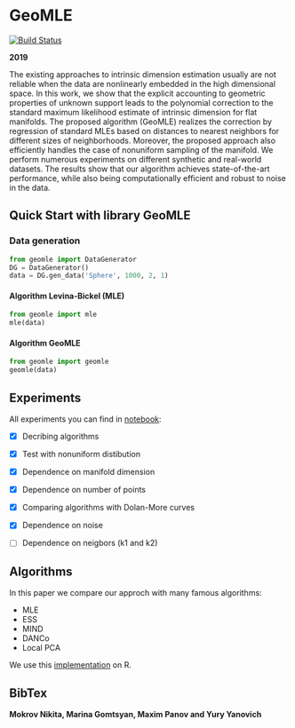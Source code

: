 # GeoMLE

[![Build Status](https://travis-ci.com/premolab/GeoMLE.svg?branch=master)](https://travis-ci.com/premolab/GeoMLE)

**2019**

The existing approaches to intrinsic dimension estimation usually are not reliable when the data are nonlinearly embedded in the high dimensional space. In this work, we show that the explicit accounting to geometric properties of unknown support leads to the polynomial correction to the standard maximum likelihood estimate of intrinsic dimension for flat manifolds. The proposed algorithm (GeoMLE) realizes the correction by regression of standard MLEs based on distances to nearest neighbors for different sizes of neighborhoods. Moreover, the proposed approach also efficiently handles the case of nonuniform sampling of the manifold. We perform numerous experiments on different synthetic and real-world datasets. The results show that our algorithm achieves state-of-the-art performance, while also being computationally efficient and robust to noise in the data.

## Quick Start with library GeoMLE

### Data generation
```python
from geomle import DataGenerator
DG = DataGenerator()
data = DG.gen_data('Sphere', 1000, 2, 1)
```
#### Algorithm Levina-Bickel (MLE)
```python
from geomle import mle
mle(data)
```
#### Algorithm GeoMLE
```python
from geomle import geomle
geomle(data)
```

## Experiments

All experiments you can find in [notebook](paper/FinalNtb.ipynb):

- [x] Decribing algorithms
- [x] Test with nonuniform distibution
- [x] Dependence on manifold dimension
- [x] Dependence on number of points
- [x] Comparing algorithms with Dolan-More curves
- [x] Dependence on noise
- [ ] Dependence on neigbors (k1 and k2)


## Algorithms

In this paper we compare our approch with many famous algorithms:
* MLE
* ESS
* MIND
* DANCo
* Local PCA

We use this [implementation](https://cran.r-project.org/web/packages/intrinsicDimension/index.html) on R.

## BibTex

**Mokrov Nikita, Marina Gomtsyan, Maxim Panov and Yury Yanovich**


